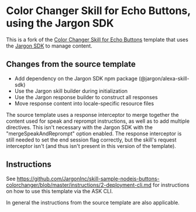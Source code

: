 # Color Changer Skill for Echo Buttons, using the Jargon SDK

This is a fork of the [Color Changer Skill for Echo Buttons](https://github.com/alexa/skill-sample-nodejs-buttons-colorchanger#readme) template that uses the [Jargon SDK](https://github.com/JargonInc/jargon-sdk-nodejs/tree/master/packages/alexa-skill-sdk#readme) to manage content.

## Changes from the source template
* Add dependency on the Jargon SDK npm package (@jargon/alexa-skill-sdk)
* Use the Jargon skill builder during initialization
* Use the Jargon response builder to construct all responses
* Move response content into locale-specific resource files

The source template uses a response interceptor to merge together the content used for speak and reprompt instructions, as well as to add multiple directives. This isn't necessary with the Jargon SDK with the "mergeSpeakAndReprompt" option enabled. The response interceptor is still needed to set the end session flag correctly, but the skill's request interceptor isn't (and thus isn't present in this version of the template).

## Instructions

See https://github.com/JargonInc/skill-sample-nodejs-buttons-colorchanger/blob/master/instructions/2-deployment-cli.md for instructions on how to use this template via the ASK CLI.

In general the instructions from the source template are also applicable.